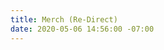 ```yaml
---
title: Merch (Re-Direct)
date: 2020-05-06 14:56:00 -07:00
---
```


<script>

window.location = "https://canlisgeneralstore.squarespace.com";

</script>